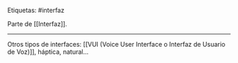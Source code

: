 Etiquetas: #interfaz 

Parte de [[Interfaz]].

---

Otros tipos de interfaces: [[VUI (Voice User Interface o Interfaz de Usuario de Voz)]], háptica, natural...